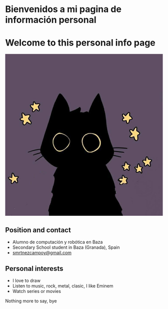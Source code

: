 # Bienvenidos a mi pagina de información personal
# Welcome to this personal info page
![imagen](Mi_icon.jpg)
## Position and contact

- Alumno de computación y robótica en Baza
- Secondary School student in Baza (Granada), Spain
- smrtnezcampoy@gmail.com 

## Personal interests
- I love to draw
- Listen to music, rock, metal, clasic, I like Eminem
- Watch series or movies

Nothing more to say, bye
